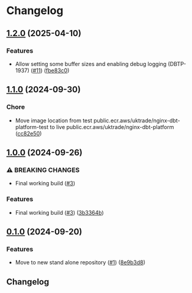 # Changelog

## [1.2.0](https://github.com/uktrade/nginx-dbt-platform/compare/1.1.0...1.2.0) (2025-04-10)


### Features

* Allow setting some buffer sizes and enabling debug logging (DBTP-1937) ([#11](https://github.com/uktrade/nginx-dbt-platform/issues/11)) ([fbe83c0](https://github.com/uktrade/nginx-dbt-platform/commit/fbe83c06daf27aaf9998548afa1dcf6587defb2f))

## [1.1.0](https://github.com/uktrade/nginx-dbt-platform/compare/1.0.0...1.1.0) (2024-09-30)


### Chore

* Move image location from test public.ecr.aws/uktrade/nginx-dbt-platform-test to live public.ecr.aws/uktrade/nginx-dbt-platform
([cc82e50](https://github.com/uktrade/nginx-dbt-platform/commit/cc82e500aaf07e6dda8675b39dcc8c6b4f82d4f0))

## [1.0.0](https://github.com/uktrade/nginx-dbt-platform/compare/0.1.0...1.0.0) (2024-09-26)


### ⚠ BREAKING CHANGES

* Final working build ([#3](https://github.com/uktrade/nginx-dbt-platform/issues/3))

### Features

* Final working build ([#3](https://github.com/uktrade/nginx-dbt-platform/issues/3)) ([3b3364b](https://github.com/uktrade/nginx-dbt-platform/commit/3b3364b97d6344577e6bc4f3138f35b9d8d8ed68))

## [0.1.0](https://github.com/uktrade/nginx-dbt-platform/compare/v0.0.1...0.1.0) (2024-09-20)


### Features

* Move to new stand alone repository ([#1](https://github.com/uktrade/nginx-dbt-platform/issues/1)) ([8e9b3d8](https://github.com/uktrade/nginx-dbt-platform/commit/8e9b3d84c4e9b87cf96b10fb2ae0b1da46015b05))

## Changelog
